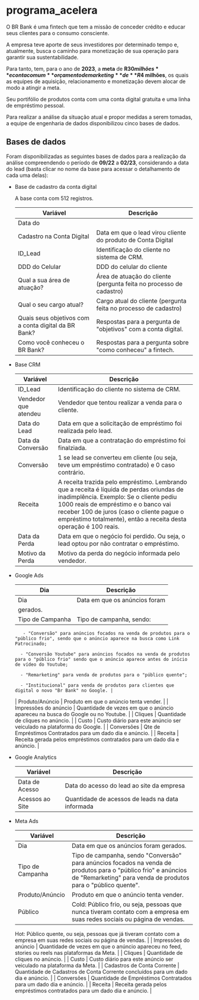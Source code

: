# programa_acelera

O BR Bank é uma fintech que tem a missão de conceder crédito e educar seus clientes para o consumo consciente.

A empresa teve aporte de seus investidores por determinado tempo e, atualmente, busca o caminho para monetização de sua operação para garantir sua sustentabilidade.

Para tanto, tem, para o ano de **2023**, a **meta** de **R$30 milhões** e conta com um **orçamento de marketing** de **R$4 milhões**, os quais as equipes de aquisição, relacionamento e monetização devem alocar de modo a atingir a meta.

Seu portifólio de produtos conta com uma conta digital gratuita e uma linha de empréstimo pessoal.

Para realizar a análise da situação atual e propor medidas a serem tomadas, a equipe de engenharia de dados disponibilizou cinco bases de dados.

## Bases de dados

Foram disponibilizadas as seguintes bases de dados para a realização da análise compreendendo o período de **09/22** a **02/23**, considerando a data do lead (basta clicar no nome da base para acessar o detalhamento de cada uma delas):

- Base de cadastro da conta digital
    
    A base conta com 512 registros.
    
    | Variável | Descrição |
    | --- | --- |
    | Data do
      Cadastro na Conta Digital | Data em que o lead virou cliente do produto de Conta Digital |
    | ID_Lead | Identificação do cliente no sistema de CRM. |
    | DDD do Celular | DDD do celular do cliente |
    | Qual a sua área de atuação? | Área de atuação do cliente (pergunta feita no processo de cadastro) |
    | Qual o seu cargo atual? | Cargo atual do cliente (pergunta feita no processo de cadastro) |
    | Quais seus objetivos com a conta digital da BR Bank? | Respostas para a pergunta de "objetivos" com a conta digital. |
    | Como você conheceu o BR Bank? | Respostas para a pergunta sobre "como conheceu" a fintech. |
- Base CRM
    
    
    | Variável | Descrição |
    | --- | --- |
    | ID_Lead | Identificação do cliente no sistema de CRM. |
    | Vendedor que atendeu | Vendedor que tentou realizar a venda para o cliente. |
    | Data do Lead | Data em que a solicitação de empréstimo foi realizada pelo lead. |
    | Data da Conversão | Data em que a contratação do empréstimo foi finalziada. |
    | Conversão | 1 se lead se converteu em cliente (ou seja, teve um empréstimo contratado) e 0 caso contrário. |
    | Receita | A receita trazida pelo empréstimo. Lembrando que a receita é líquida de perdas oriundas de inadimplência. Exemplo: Se o cliente pediu 1000 reais de empréstimo e o banco vai receber 100 de juros (caso o cliente pague o empréstimo totalmente), então a receita desta operação é 100 reais. |
    | Data da Perda | Data em que o negócio foi perdido. Ou seja, o lead optou por não contratar o empréstimo. |
    | Motivo da Perda | Motivo da perda do negócio informada pelo vendedor. |
- Google Ads
    
    
    | Dia | Descrição |
    | --- | --- |
    | Dia | Data em que os anúncios foram
      gerados. |
    | Tipo de Campanha | Tipo de campanha, sendo:
         - "Conversão" para anúncios focados na venda de produtos para o "público frio", sendo que o anúncio aparece na busca como Link Patrocinado;
        
        - "Conversão Youtube" para anúncios focados na venda de produtos para o "público frio" sendo que o anúncio aparece antes do início de vídeo do Youtube;
        
        - "Remarketing" para venda de produtos para o "público quente";
        
        - "Institucional" para venda de produtos para clientes que digital o novo "Br Bank" no Google. |
    | Produto/Anúncio | Produto em que o anúncio tenta
      vender. |
    | Impressões
      do anúncio | Quantidade de vezes em que o anúncio apareceu na busca do Google ou no Youtube. |
    | Cliques | Quantidade de cliques no anúncio. |
    | Custo | Custo diário para este anúncio ser veiculado na plataforma do Google. |
    | Conversões | Qte de Empréstimos Contratados
      para um dado dia e anúncio. |
    | Receita | Receita gerada pelos empréstimos
      contratados para um dado dia e anúncio. |
- Google Analytics
    
    
    | Variável | Descrição |
    | --- | --- |
    | Data de Acesso | Data do acesso do lead ao site da empresa |
    | Acessos ao Site | Quantidade de acessos de leads na data informada |

- Meta Ads
    
    
    | Variável | Descrição |
    | --- | --- |
    | Dia | Data em que os anúncios foram gerados. |
    | Tipo de Campanha | Tipo de campanha, sendo "Conversão" para anúncios focados na venda de produtos para o "público frio" e anúncios de "Remarketing" para venda de produtos para o "público quente". |
    | Produto/Anúncio | Produto em que o anúncio tenta vender. |
    | Público | Cold: Público frio, ou seja, pessoas que nunca tiveram contato com a empresa em suas redes sociais ou página de vendas.
        
    Hot: Público quente, ou seja, pessoas que já tiveram contato com a empresa em suas redes sociais ou página de vendas. |
    | Impressões do anúncio | Quantidade de vezes em que o anúncio apareceu no feed, stories ou reels nas plataformas da Meta. |
    | Cliques | Quantidade de cliques no anúncio. |
    | Custo | Custo diário para este anúncio ser veiculado na plataforma da Meta. |
    | Cadastros de Conta Corrente | Quantidade de Cadastros de Conta Corrente concluídos para um dado dia e anúncio. |
    | Conversões | Quantidade de Empréstimos Contratados para um dado dia e anúncio. |
    | Receita | Receita gerada pelos empréstimos contratados para um dado dia e anúncio. |

